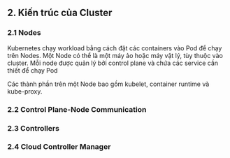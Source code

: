 ## 2. Kiến trúc của Cluster
### 2.1 Nodes

Kubernetes chạy workload bằng cách đặt các containers vào Pod để chạy trên Nodes. Một Node có thể là một máy ảo hoặc máy vật lý, tùy thuộc vào cluster. Mỗi node được quản lý bởi control plane và chứa các service cần thiết để chạy Pod

Các thành phần trên một Node bao gồm kubelet, container runtime và kube-proxy.

### 2.2 Control Plane-Node Communication

### 2.3 Controllers

### 2.4 Cloud Controller Manager
